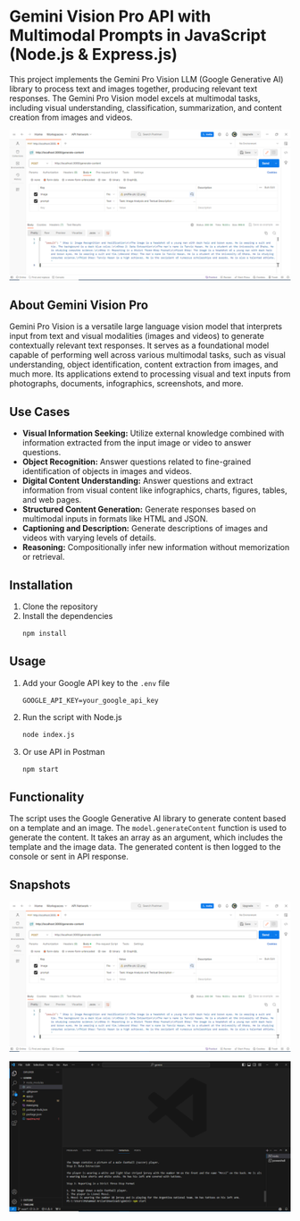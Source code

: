 # Gemini Vision Pro API with Multimodal Prompts in JavaScript (Node.js & Express.js)

This project implements the Gemini Pro Vision LLM (Google Generative AI) library to process text and images together, producing relevant text responses. The Gemini Pro Vision model excels at multimodal tasks, including visual understanding, classification, summarization, and content creation from images and videos.

![image](./postman.png)

## About Gemini Vision Pro

Gemini Pro Vision is a versatile large language vision model that interprets input from text and visual modalities (images and videos) to generate contextually relevant text responses. It serves as a foundational model capable of performing well across various multimodal tasks, such as visual understanding, object identification, content extraction from images, and much more. Its applications extend to processing visual and text inputs from photographs, documents, infographics, screenshots, and more.

## Use Cases

- **Visual Information Seeking:** Utilize external knowledge combined with information extracted from the input image or video to answer questions.
- **Object Recognition:** Answer questions related to fine-grained identification of objects in images and videos.
- **Digital Content Understanding:** Answer questions and extract information from visual content like infographics, charts, figures, tables, and web pages.
- **Structured Content Generation:** Generate responses based on multimodal inputs in formats like HTML and JSON.
- **Captioning and Description:** Generate descriptions of images and videos with varying levels of details.
- **Reasoning:** Compositionally infer new information without memorization or retrieval.


## Installation

1. Clone the repository
2. Install the dependencies
   ```sh
   npm install
   ```

## Usage

1. Add your Google API key to the `.env` file
   ```env
   GOOGLE_API_KEY=your_google_api_key
   ```
2. Run the script with Node.js
   ```sh
   node index.js
   ```
3. Or use API in Postman
   ```sh
   npm start
   ```

## Functionality
The script uses the Google Generative AI library to generate content based on a template and an image. The `model.generateContent` function is used to generate the content. It takes an array as an argument, which includes the template and the image data. The generated content is then logged to the console or sent in API response.

## Snapshots

![image](./postman.png)

![image](./terminal.png)
